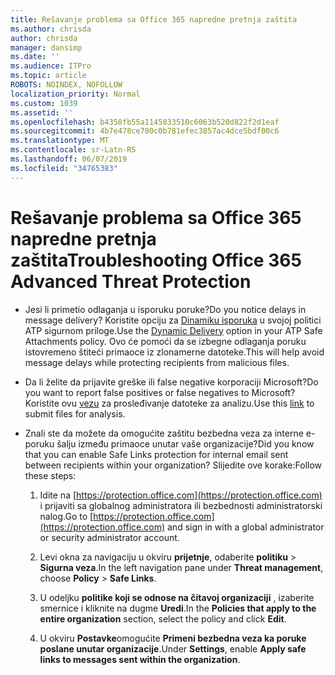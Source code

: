 ```yaml
---
title: Rešavanje problema sa Office 365 napredne pretnja zaštita
ms.author: chrisda
author: chrisda
manager: dansimp
ms.date: ''
ms.audience: ITPro
ms.topic: article
ROBOTS: NOINDEX, NOFOLLOW
localization_priority: Normal
ms.custom: 1039
ms.assetid: ''
ms.openlocfilehash: b4358fb55a1145833510c6063b520d822f2d1eaf
ms.sourcegitcommit: 4b7e478ce700c0b781efec3857ac4dce5bdf00c6
ms.translationtype: MT
ms.contentlocale: sr-Latn-RS
ms.lasthandoff: 06/07/2019
ms.locfileid: "34765383"
---
```

# <a name="troubleshooting-office-365-advanced-threat-protection"></a><span data-ttu-id="01c96-102">Rešavanje problema sa Office 365 napredne pretnja zaštita</span><span class="sxs-lookup"><span data-stu-id="01c96-102">Troubleshooting Office 365 Advanced Threat Protection</span></span>

- <span data-ttu-id="01c96-103">Jesi li primetio odlaganja u isporuku poruke?</span><span class="sxs-lookup"><span data-stu-id="01c96-103">Do you notice delays in message delivery?</span></span> <span data-ttu-id="01c96-104">Koristite opciju za [Dinamiku isporuka](https://docs.microsoft.com/office365/securitycompliance/dynamic-delivery-and-previewing) u svojoj politici ATP sigurnom priloge.</span><span class="sxs-lookup"><span data-stu-id="01c96-104">Use the [Dynamic Delivery](https://docs.microsoft.com/office365/securitycompliance/dynamic-delivery-and-previewing) option in your ATP Safe Attachments policy.</span></span> <span data-ttu-id="01c96-105">Ovo će pomoći da se izbegne odlaganja poruku istovremeno štiteći primaoce iz zlonamerne datoteke.</span><span class="sxs-lookup"><span data-stu-id="01c96-105">This will help avoid message delays while protecting recipients from malicious files.</span></span>

- <span data-ttu-id="01c96-106">Da li želite da prijavite greške ili false negative korporaciji Microsoft?</span><span class="sxs-lookup"><span data-stu-id="01c96-106">Do you want to report false positives or false negatives to Microsoft?</span></span> <span data-ttu-id="01c96-107">Koristite ovu [vezu](https://www.microsoft.com/wdsi/filesubmission/) za prosleđivanje datoteke za analizu.</span><span class="sxs-lookup"><span data-stu-id="01c96-107">Use this [link](https://www.microsoft.com/wdsi/filesubmission/) to submit files for analysis.</span></span>

- <span data-ttu-id="01c96-108">Znali ste da možete da omogućite zaštitu bezbedna veza za interne e-poruku šalju između primaoce unutar vaše organizacije?</span><span class="sxs-lookup"><span data-stu-id="01c96-108">Did you know that you can enable Safe Links protection for internal email sent between recipients within your organization?</span></span> <span data-ttu-id="01c96-109">Slijedite ove korake:</span><span class="sxs-lookup"><span data-stu-id="01c96-109">Follow these steps:</span></span>

  1. <span data-ttu-id="01c96-110">Idite na [https://protection.office.com](https://protection.office.com) i prijaviti sa globalnog administratora ili bezbednosti administratorski nalog.</span><span class="sxs-lookup"><span data-stu-id="01c96-110">Go to [https://protection.office.com](https://protection.office.com) and sign in with a global administrator or security administrator account.</span></span>

  2. <span data-ttu-id="01c96-111">Levi okna za navigaciju u okviru **prijetnje**, odaberite **politiku** \> **Sigurna veza**.</span><span class="sxs-lookup"><span data-stu-id="01c96-111">In the left navigation pane under **Threat management**, choose **Policy** \> **Safe Links**.</span></span>

  3. <span data-ttu-id="01c96-112">U odeljku **politike koji se odnose na čitavoj organizaciji** , izaberite smernice i kliknite na dugme **Uredi**.</span><span class="sxs-lookup"><span data-stu-id="01c96-112">In the **Policies that apply to the entire organization** section, select the policy and click **Edit**.</span></span>

  4. <span data-ttu-id="01c96-113">U okviru **Postavke**omogućite **Primeni bezbedna veza ka poruke poslane unutar organizacije**.</span><span class="sxs-lookup"><span data-stu-id="01c96-113">Under **Settings**, enable **Apply safe links to messages sent within the organization**.</span></span>

